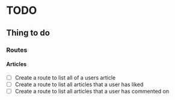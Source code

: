 # TODO

## Thing to do 

### Routes

#### Articles

- [ ] Create a route to list all of a users article
- [ ] Create a route to list all articles that a user has liked
- [ ] Create a route to list all articles that a user has commented on